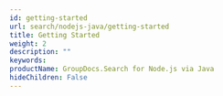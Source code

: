 ```yaml
---
id: getting-started
url: search/nodejs-java/getting-started
title: Getting Started
weight: 2
description: ""
keywords: 
productName: GroupDocs.Search for Node.js via Java
hideChildren: False
---
```

